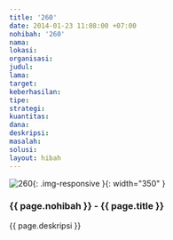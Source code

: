 ```yaml
---
title: '260'
date: 2014-01-23 11:08:00 +07:00
nohibah: '260'
nama:
lokasi:
organisasi:
judul:
lama:
target:
keberhasilan:
tipe:
strategi:
kuantitas:
dana:
deskripsi:
masalah:
solusi:
layout: hibah
---
```


![260](/static/img/hibahcms/260.png){: .img-responsive }{: width="350" }

### {{ page.nohibah }} - {{ page.title }}

{{ page.deskripsi }}
